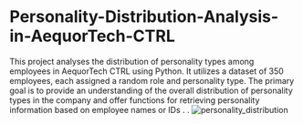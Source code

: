 # Personality-Distribution-Analysis-in-AequorTech-CTRL
This project analyses the distribution of personality types among employees in AequorTech CTRL using Python. It utilizes a dataset of 350 employees, each assigned a random role and personality type. The primary goal is to provide an understanding of the overall distribution of personality types in the company and offer functions for retrieving personality information based on employee names or IDs
.
.
![personality_distribution](https://github.com/user-attachments/assets/602874f2-9f98-41f2-858f-2646777f5993)
